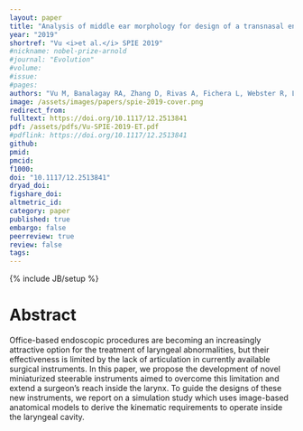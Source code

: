 ```yaml
---
layout: paper
title: "Analysis of middle ear morphology for design of a transnasal endoscope"
year: "2019"
shortref: "Vu <i>et al.</i> SPIE 2019"
#nickname: nobel-prize-arnold
#journal: "Evolution"
#volume:
#issue:
#pages:
authors: "Vu M, Banalagay RA, Zhang D, Rivas A, Fichera L, Webster R, Labadie RF, Noble JH"
image: /assets/images/papers/spie-2019-cover.png
redirect_from:
fulltext: https://doi.org/10.1117/12.2513841
pdf: /assets/pdfs/Vu-SPIE-2019-ET.pdf
#pdflink: https://doi.org/10.1117/12.2513841
github:
pmid:
pmcid:
f1000:
doi: "10.1117/12.2513841"
dryad_doi:
figshare_doi:
altmetric_id:
category: paper
published: true
embargo: false
peerreview: true
review: false
tags:
---
```

{% include JB/setup %}

# Abstract

Office-based endoscopic procedures are becoming an increasingly attractive option for the treatment of laryngeal abnormalities, but their effectiveness is limited by the lack of articulation in currently available surgical instruments. In this paper, we propose the development of novel miniaturized steerable instruments aimed to overcome this limitation and extend a surgeon’s reach inside the larynx. To guide the designs of these new instruments, we report on a simulation study which uses image-based anatomical models to derive the kinematic requirements to operate inside the laryngeal cavity.
